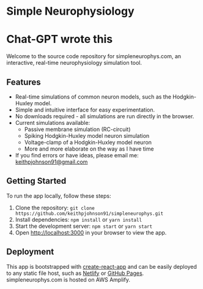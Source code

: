 # Simple Neurophysiology
# Chat-GPT wrote this

Welcome to the source code repository for simpleneurophys.com, an interactive, real-time neurophysiology simulation tool. 

## Features

- Real-time simulations of common neuron models, such as the Hodgkin-Huxley model.
- Simple and intuitive interface for easy experimentation.
- No downloads required - all simulations are run directly in the browser.
- Current simulations available:
  - Passive membrane simulation (RC-circuit)
  - Spiking Hodgkin-Huxley model neuron simulation
  - Voltage-clamp of a Hodgkin-Huxley model neuron
  - More and more elaborate on the way as I have time
- If you find errors or have ideas, please email me: keithpjohnson91@gmail.com


## Getting Started

To run the app locally, follow these steps:

1. Clone the repository: `git clone https://github.com/keithpjohnson91/simpleneurophys.git`
2. Install dependencies: `npm install` or `yarn install`
3. Start the development server: `npm start` or `yarn start`
4. Open [http://localhost:3000](http://localhost:3000) in your browser to view the app.

## Deployment

This app is bootstrapped with [create-react-app](https://github.com/facebook/create-react-app) and can be easily deployed to any static file host, such as [Netlify](https://www.netlify.com/) or [GitHub Pages](https://pages.github.com/). simpleneurophys.com is hosted on AWS Amplify.
